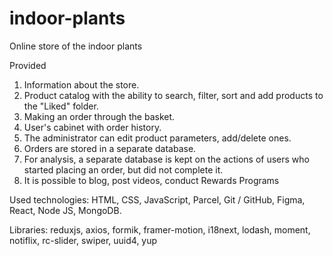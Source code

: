 # indoor-plants
Online store of the indoor plants 

Provided
1. Information about the store.
2. Product catalog with the ability to search, filter, sort and add products to the "Liked" folder.
3. Making an order through the basket.
4. User's cabinet with order history.
5. The administrator can edit product parameters, add/delete ones.
6. Orders are stored in a separate database.
7. For analysis, a separate database is kept on the actions of users who started placing an order, but did not complete it.
8. It is possible to blog, post videos, conduct Rewards Programs

Used technologies: HTML, CSS, JavaScript, Parcel, Git / GitHub, Figma, React, Node JS, MongoDB.

Libraries: reduxjs, axios, formik, framer-motion, i18next, lodash, moment, notiflix, rc-slider, swiper, uuid4, yup
